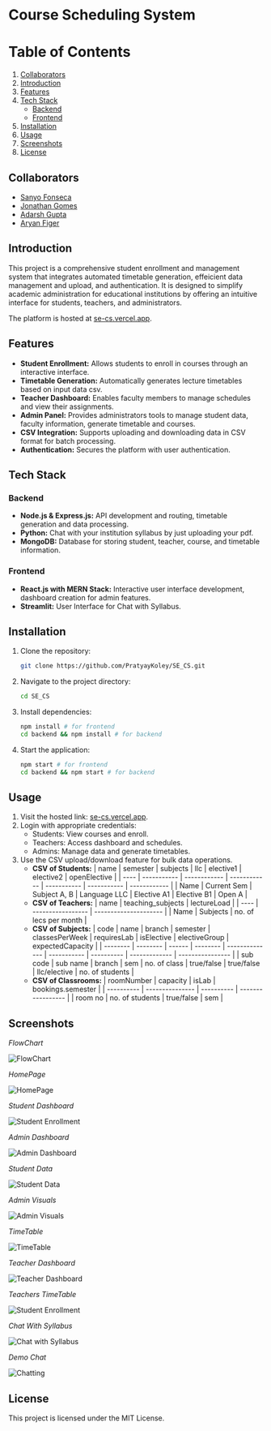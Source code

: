 # Course Scheduling System

# Table of Contents

1. [Collaborators](#collaborators)
2. [Introduction](#introduction)
3. [Features](#features)
4. [Tech Stack](#tech-stack)
   * [Backend](#backend)
   * [Frontend](#frontend)
5. [Installation](#installation)
6. [Usage](#usage)
7. [Screenshots](#screenshots)
8. [License](#license)

## Collaborators

- [Sanyo Fonseca](https://github.com/sAnyo08)
- [Jonathan Gomes](https://github.com/JonathanJourney99)
- [Adarsh Gupta](https://github.com/bugsnotallowed)
- [Aryan Figer](https://github.com/aryanfiger)

## Introduction

This project is a comprehensive student enrollment and management system that integrates automated timetable generation, effeicient data management and upload, and authentication. It is designed to simplify academic administration for educational institutions by offering an intuitive interface for students, teachers, and administrators.

The platform is hosted at [se-cs.vercel.app](https://se-cs.vercel.app).

## Features

- **Student Enrollment:** Allows students to enroll in courses through an interactive interface.
- **Timetable Generation:** Automatically generates lecture timetables based on input data csv.
- **Teacher Dashboard:** Enables faculty members to manage schedules and view their assignments.
- **Admin Panel:** Provides administrators tools to manage student data, faculty information, generate timetable and courses.
- **CSV Integration:** Supports uploading and downloading data in CSV format for batch processing.
- **Authentication:** Secures the platform with user authentication.

## Tech Stack

### Backend

- **Node.js & Express.js:** API development and routing, timetable generation and data processing.
- **Python:** Chat with your institution syllabus by just uploading your pdf.
- **MongoDB:** Database for storing student, teacher, course, and timetable information.

### Frontend

- **React.js with MERN Stack:** Interactive user interface development, dashboard creation for admin features.
- **Streamlit:** User Interface for Chat with Syllabus.

## Installation

1. Clone the repository:
   ```bash
   git clone https://github.com/PratyayKoley/SE_CS.git
   ```
2. Navigate to the project directory:
   ```bash
   cd SE_CS
   ```
3. Install dependencies:
   ```bash
   npm install # for frontend
   cd backend && npm install # for backend
   ```
4. Start the application:
   ```bash
   npm start # for frontend
   cd backend && npm start # for backend
   ```

## Usage

1. Visit the hosted link: [se-cs.vercel.app](https://se-cs.vercel.app).
2. Login with appropriate credentials:
   - Students: View courses and enroll.
   - Teachers: Access dashboard and schedules.
   - Admins: Manage data and generate timetables.
3. Use the CSV upload/download feature for bulk data operations.
   - **CSV of Students:**
     | name | semester    | subjects     | llc          | elective1   | elective2   | openElective |
     | ---- | ----------- | ------------ | ------------ | ----------- | ----------- | ------------ |
     | Name | Current Sem | Subject A, B | Language LLC | Elective A1 | Elective B1 | Open A       |
   - **CSV of Teachers:**
     | name | teaching_subjects | lectureLoad           |
     | ---- | ----------------- | --------------------- |
     | Name | Subjects          | no. of lecs per month |
   - **CSV of Subjects:**
     | code     | name     | branch | semester | classesPerWeek | requiresLab | isElective | electiveGroup | expectedCapacity |
     | -------- | -------- | ------ | -------- | -------------- | ----------- | ---------- | ------------- | ---------------- |
     | sub code | sub name | branch | sem      | no. of class   | true/false  | true/false | llc/elective  | no. of students  |
   - **CSV of Classrooms:**
     | roomNumber | capacity        | isLab      | bookings.semester |
     | ---------- | --------------- | ---------- | ----------------- |
     | room no    | no. of students | true/false | sem               |

## Screenshots

*FlowChart*

![FlowChart](./assets/FlowChart.png "FlowChart")

*HomePage*

![HomePage](./assets/Home.png "HomePage")

*Student Dashboard*

![Student Enrollment](./assets/Student_Enrollment.png)

*Admin Dashboard*

![Admin Dashboard](./assets/Admin_Dashboard.png)

*Student Data*

![Student Data](./assets/Student_Data.png)

*Admin Visuals*

![Admin Visuals](./assets/Admin_Visuals.png)

*TimeTable*

![TimeTable](./assets/TimeTable.png)

*Teacher Dashboard*

![Teacher Dashboard](./assets/Teacher_Dashboard.png)

*Teachers TimeTable*

![Student Enrollment](./assets/Teachers_TT.png)

*Chat With Syllabus*

![Chat with Syllabus](./assets/Chat_with_PDF.png)

*Demo Chat*

![Chatting](./assets/Demo_Chat.png)

## License

This project is licensed under the MIT License.
